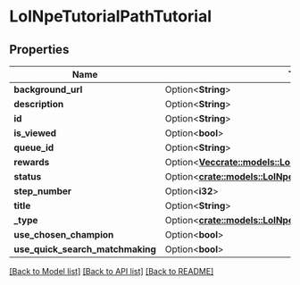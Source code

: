# LolNpeTutorialPathTutorial

## Properties

Name | Type | Description | Notes
------------ | ------------- | ------------- | -------------
**background_url** | Option<**String**> |  | [optional]
**description** | Option<**String**> |  | [optional]
**id** | Option<**String**> |  | [optional]
**is_viewed** | Option<**bool**> |  | [optional]
**queue_id** | Option<**String**> |  | [optional]
**rewards** | Option<[**Vec<crate::models::LolNpeTutorialPathTutorialReward>**](LolNpeTutorialPathTutorialReward.md)> |  | [optional]
**status** | Option<[**crate::models::LolNpeTutorialPathTutorialStatus**](LolNpeTutorialPathTutorialStatus.md)> |  | [optional]
**step_number** | Option<**i32**> |  | [optional]
**title** | Option<**String**> |  | [optional]
**_type** | Option<[**crate::models::LolNpeTutorialPathTutorialType**](LolNpeTutorialPathTutorialType.md)> |  | [optional]
**use_chosen_champion** | Option<**bool**> |  | [optional]
**use_quick_search_matchmaking** | Option<**bool**> |  | [optional]

[[Back to Model list]](../README.md#documentation-for-models) [[Back to API list]](../README.md#documentation-for-api-endpoints) [[Back to README]](../README.md)


